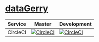 # [dataGerry](https://github.com/NETHINKS/dataGerry)

| Service        | Master           | Development  |
| -------------- |----------------- | ------------ |
| CircleCI       | [![CircleCI](https://circleci.com/gh/NETHINKS/dataGerry/tree/master.svg?style=svg&circle-token=54ae0cae511e32e7bf1eb4b63f30ae60fb8da7ec)](https://circleci.com/gh/NETHINKS/dataGerry/tree/master) | [![CircleCI](https://circleci.com/gh/NETHINKS/dataGerry/tree/development.svg?style=svg&circle-token=54ae0cae511e32e7bf1eb4b63f30ae60fb8da7ec)](https://circleci.com/gh/NETHINKS/dataGerry/tree/development) |
